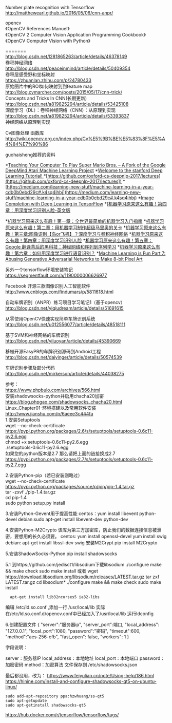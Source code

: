 Number plate recognition with Tensorflow  
http://matthewearl.github.io/2016/05/06/cnn-anpr/  
  
opencv  
《OpenCV References Manuel》  
《OpenCV  2 Computer Vision Application Programming Cookbook》  
《OpenCV Computer Vision with Python》  

=======  
http://blog.csdn.net/l281865263/article/details/46378149  
卷积神经网络  
http://blog.csdn.net/peaceinmind/article/details/50409354  
卷积层感受野和坐标映射  
https://zhuanlan.zhihu.com/p/24780433  
原始图片中的ROI如何映射到到feature map  
http://blog.cvmarcher.com/posts/2015/05/17/cnn-trick/  
Concepts and Tricks In CNN(长期更新)  
http://blog.csdn.net/a819825294/article/details/53425108  
深度学习（DL）：卷积神经网络（CNN）：从原理到实现  
http://blog.csdn.net/a819825294/article/details/53393837  
神经网络从原理到实现  


Cv图像处理 函数库  
http://wiki.opencv.org.cn/index.php/Cv%E5%9B%BE%E5%83%8F%E5%A4%84%E7%90%86  


guohaisheng推荐的资料  

*[Teaching Your Computer To Play Super Mario Bros. – A Fork of the Google DeepMind Atari Machine Learning Project](
http://www.ehrenbrav.com/2016/08/teaching-your-computer-to-play-super-mario-bros-a-fork-of-the-google-deepmind-atari-machine-learning-project/?utm_source=mybridge&utm_medium=blog&utm_campaign=read_more)
*[Welcome to the stanford Deep Learning Tutorial! ](http://deeplearning.stanford.edu/tutorial/?utm_source=mybridge&utm_medium=blog&utm_campaign=read_more)
*[https://github.com/oxford-cs-deepnlp-2017/lectures](https://github.com/oxford-cs-deepnlp-2017/lectures])
*[https://medium.com/learning-new-stuff/machine-learning-in-a-year-cdb0b0ebd29c#.k4sq4ihbj](https://medium.com/learning-new-stuff/machine-learning-in-a-year-cdb0b0ebd29c#.k4sq4ihbj)
*[Image Completion with Deep Learning in TensorFlow](http://bamos.github.io/2016/08/09/deep-completion/?utm_source=mybridge&utm_medium=blog&utm_campaign=read_more)
*[[机器学习原来这么有趣！第四章：用深度学习识别人脸-英文版](https://medium.com/@ageitgey/machine-learning-is-fun-part-4-modern-face-recognition-with-deep-learning-c3cffc121d78#.geyj91s6e)

*[机器学习原来这么有趣！第一章：全世界最简单的机器学习入门指南](https://zhuanlan.zhihu.com/p/24339995)
*[机器学习原来这么有趣！第二章：用机器学习制作超级马里奥的关卡](https://zhuanlan.zhihu.com/p/24344720)
*[机器学习原来这么有趣！第三章:图像识别【鸟or飞机】？深度学习与卷积神经网络](https://zhuanlan.zhihu.com/p/24524583)
*[机器学习原来这么有趣！第四章：用深度学习识别人脸](https://zhuanlan.zhihu.com/p/24567586)
*[机器学习原来这么有趣！第五章：Google 翻译背后的黑科技：神经网络和序列到序列学习](https://zhuanlan.zhihu.com/p/24590838)
*[机器学习原来这么有趣！第六章：如何用深度学习进行语音识别？](https://zhuanlan.zhihu.com/p/24703268)
*[Machine Learning is Fun Part 7: Abusing Generative Adversarial Networks to Make 8-bit Pixel Art](https://medium.com/@ageitgey/abusing-generative-adversarial-networks-to-make-8-bit-pixel-art-e45d9b96cee7#.l89b4x1tx)



另外一个tensorflow环境安装笔记  
https://segmentfault.com/a/1190000006626977  

Facebook 开源三款图像识别人工智能软件  
http://www.cnblogs.com/findumars/p/5811618.html  

自动车牌识别（ANPR）练习项目学习笔记1（基于opencv）   
http://blog.csdn.net/yiqiudream/article/details/51691615  

从零使用OpenCV快速实现简单车牌识别系统   
http://blog.csdn.net/u012556077/article/details/48518111  


基于SVM和神经网络的车牌识别   
http://blog.csdn.net/yiluoyan/article/details/45390669  


移植开源EasyPR的车牌识别源码到Android工程  
http://blog.csdn.net/daiyinger/article/details/50574539  


车牌识别步骤及部分代码   
http://blog.csdn.net/mirkerson/article/details/44038275  



参考：  
https://www.phpbulo.com/archives/566.html  
安装shadowsocks-python并启用chacha20加密  
https://blog.phpgao.com/shadowsocks_chacha20.html  
Linux_Chapter01-环境搭建以及常用软件安装  
http://www.jianshu.com/p/6aeee3c444fa  
1.安装Setuptools  
      wget --no-check-certificate https://pypi.python.org/packages/2.6/s/setuptools/setuptools-0.6c11-py2.6.egg  
      chmod +x setuptools-0.6c11-py2.6.egg  
      ./setuptools-0.6c11-py2.6.egg  
如果您的python版本是2.7 那么请把上面的链接换成2.7   
https://pypi.python.org/packages/2.7/s/setuptools/setuptools-0.6c11-py2.7.egg  

2.安装Python-pip（若已安装则略过）  
      wget --no-check-certificate https://pypi.python.org/packages/source/p/pip/pip-1.4.tar.gz  
      tar -zxvf ./pip-1.4.tar.gz  
      cd pip-1.4  
      sudo python setup.py install  

3.安装Python-Gevent用于提高性能
      centos：yum install libevent python-devel
      debian:sudo  apt-get install libevent-dev python-dev

4.安装Python-M2Crypto
该库为第三方加密库，防止我们的数据连接信息被泄密，要想用的长久必须要。
      centos:
      yum install openssl-devel
      yum install swig
      debian:
      apt-get install libssl-dev swig 
安装M2Crypt
      pip install M2Crypto

5.安装ShadowSocks-Python
      pip install shadowsocks

5.1
到https://github.com/jedisct1/libsodium下载libsodium
      ./configure
      make && make check
      sudo make install
或者
      wget https://download.libsodium.org/libsodium/releases/LATEST.tar.gz
      tar zxf LATEST.tar.gz
      cd libsodium*
      ./configure
      make && make check
      sudo make install

      apt-get install lib32ncurses5 ia32-libs

编辑 /etc/ld.so.conf ,添加一行
      /usr/local/lib
实际在/etc/ld.so.conf.d/opencv.conf中已经加入了/usr/local/lib
运行ldconfig


6.创建配置文件
{
"server":"服务器ip",
"server_port":端口,
"local_address": "127.0.0.1",
"local_port":1080,
"password":"密码",
"timeout":600,
"method":"aes-256-cfb",
"fast_open": false,
"workers": 1
}

字段说明：

server：服务器IP
local_address：本地地址
local_port：本地端口
password：加密密码
method：加密算法
文件保存到 /etc/shadowsocks.json

最后都没用，改为：
https://www.feiyulian.cn/note/Using-help/186.html
https://hinine.com/install-and-configure-shadowsocks-qt5-on-ubuntu-linux/

    sudo add-apt-repository ppa:hzwhuang/ss-qt5
    sudo apt-getupdate
    sudo apt-getinstall shadowsocks-qt5




https://hub.docker.com/r/tensorflow/tensorflow/tags/


